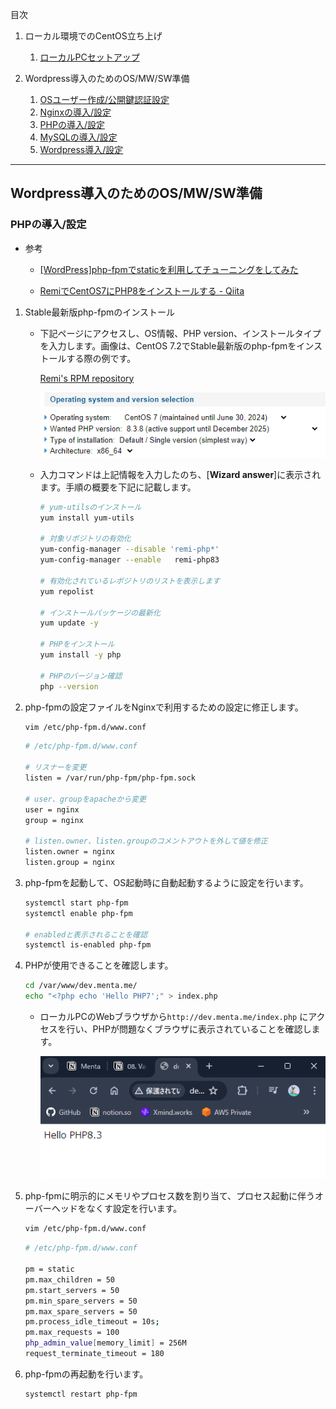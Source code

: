 目次  
1. ローカル環境でのCentOS立ち上げ
   1. [ローカルPCセットアップ](./docs/1_vagrant-setting.md)

2. Wordpress導入のためのOS/MW/SW準備
   1. [OSユーザー作成/公開鍵認証設定](./docs/2-1_ssh-setting.md)
   2. [Nginxの導入/設定](./docs/2-2_nginx-setting.md)
   3. [PHPの導入/設定](./docs/2-3_php-setting.md)
   4. [MySQLの導入/設定](./docs/2-4_mysql-setting.md)
   5. [Wordpress導入/設定](./docs/2-5_wordpress-setting.md)
---

## Wordpress導入のためのOS/MW/SW準備

### PHPの導入/設定

- 参考
    
    - [[WordPress]php-fpmでstaticを利用してチューニングをしてみた](https://blog.adachin.me/archives/2317)

    - [RemiでCentOS7にPHP8をインストールする - Qiita](https://qiita.com/C_HERO/items/1512ba1e33c330c9ab0d)

1. Stable最新版php-fpmのインストール
    - 下記ページにアクセスし、OS情報、PHP version、インストールタイプを入力します。画像は、CentOS 7.2でStable最新版のphp-fpmをインストールする際の例です。
        
        [Remi's RPM repository](https://rpms.remirepo.net/wizard/)
        
        ![Untitled](../images/3.png)
        
    - 入力コマンドは上記情報を入力したのち、[**Wizard answer**]に表示されます。手順の概要を下記に記載します。
        
        ```bash
        # yum-utilsのインストール
        yum install yum-utils
        
        # 対象リポジトリの有効化
        yum-config-manager --disable 'remi-php*'
        yum-config-manager --enable   remi-php83
        
        # 有効化されているレポジトリのリストを表示します
        yum repolist
        
        # インストールパッケージの最新化
        yum update -y
        
        # PHPをインストール
        yum install -y php
        
        # PHPのバージョン確認
        php --version
        ```
        
2. php-fpmの設定ファイルをNginxで利用するための設定に修正します。
    
    ```bash
    vim /etc/php-fpm.d/www.conf
    ```
    
    ```bash
    # /etc/php-fpm.d/www.conf

    # リスナーを変更
    listen = /var/run/php-fpm/php-fpm.sock
    
    # user、groupをapacheから変更
    user = nginx 
    group = nginx
    
    # listen.owner、listen.groupのコメントアウトを外して値を修正
    listen.owner = nginx
    listen.group = nginx
    ```
    
3. php-fpmを起動して、OS起動時に自動起動するように設定を行います。
    
    ```bash
    systemctl start php-fpm
    systemctl enable php-fpm

    # enabledと表示されることを確認
    systemctl is-enabled php-fpm
    ```
    
4. PHPが使用できることを確認します。
    
    ```bash
    cd /var/www/dev.menta.me/
    echo "<?php echo 'Hello PHP7';" > index.php
    ```
    
    - ローカルPCのWebブラウザから`http://dev.menta.me/index.php` にアクセスを行い、PHPが問題なくブラウザに表示されていることを確認します。
        
        ![Untitled](../images/4.png)

5. php-fpmに明示的にメモリやプロセス数を割り当て、プロセス起動に伴うオーバーヘッドをなくす設定を行います。
    
    ```bash
    vim /etc/php-fpm.d/www.conf
    ```

    ```bash
    # /etc/php-fpm.d/www.conf

    pm = static
    pm.max_children = 50
    pm.start_servers = 50
    pm.min_spare_servers = 50
    pm.max_spare_servers = 50
    pm.process_idle_timeout = 10s;
    pm.max_requests = 100
    php_admin_value[memory_limit] = 256M
    request_terminate_timeout = 180
    ```
    
6. php-fpmの再起動を行います。
    
    ```bash
    systemctl restart php-fpm
    ```